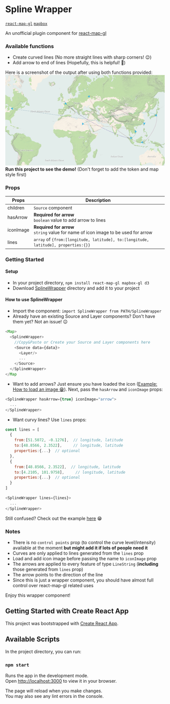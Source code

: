 # Spline Wrapper
[`react-map-gl`](https://github.com/visgl/react-map-gl) [`mapbox`](https://www.mapbox.com/)  

An unofficial plugin component for [react-map-gl](https://github.com/visgl/react-map-gl)

### Available functions
- Create curved lines (No more straight lines with sharp corners! 😉)
- Add arrow to end of lines (Hopefully, this is helpful! 🥳)

Here is a screenshot of the output after using both functions provided:
![image](https://github.com/A-amon/SplineWrapper/blob/main/map1.PNG)  
**Run this project to see the demo!** (Don't forget to add the token and map style first)

### Props
|Props|Description|
|-----|-----------|
|children| `Source` component|
|hasArrow| **Required for arrow**<br>`boolean` value to add arrow to lines|
|iconImage| **Required for arrow**<br>`string` value for name of icon image to be used for arrow|
|lines| `array` of `{from:[longitude, latitude], to:[longitude, latitude], properties:{}}`|

### Getting Started
#### Setup
- In your project directory, `npm install react-map-gl mapbox-gl d3`
- Download [SplineWrapper](https://github.com/A-amon/SplineWrapper/tree/main/src/components/SplineWrapper) directory and add it to your project  

#### How to use SplineWrapper
- Import the component: `import SplineWrapper from PATH/SplineWrapper`
- Already have an existing Source and Layer components? Don't have them yet? Not an issue! 😉  
```js
<Map>
  <SplineWrapper>
    //Copy&Paste or Create your Source and Layer components here
    <Source data={data}>
      <Layer/>
      ...
    </Source>
  </SplineWrapper>
</Map
```
- Want to add arrows? Just ensure you have loaded the icon ([Example: How to load an image 😁](https://github.com/A-amon/SplineWrapper/blob/2baf30b0fbd466a77060d669ec1774b67fd36040/src/App.js#L29)). Next, pass the `hasArrow` and `iconImage` props:  
```js
<SplineWrapper hasArrow={true} iconImage="arrow">
  ...
</SplineWrapper>
```
- Want curvy lines? Use `lines` props:  
```js
const lines = [
  {
    from:[51.5072, -0.1276],  // longitude, latitude
    to:[48.8566, 2.3522],     // longitude, latitude
    properties:{...}  // optional
  },
  {
    from:[48.8566, 2.3522],  // longitude, latitude
    to:[4.2105, 101.9758],     // longitude, latitude
    properties:{...}  // optional
  }
]
```
```js
<SplineWrapper lines={lines}>
  ...
</SplineWrapper>
```  
Still confused? Check out the example [here](https://github.com/A-amon/SplineWrapper/blob/main/src/App.js) 😁


### Notes
- There is no `control points` prop (to control the curve level/intensity) available at the moment **but might add it if lots of people need it**
- Curves are only applied to lines generated from the `lines` prop
- Load and add icon image before passing the name to `iconImage` prop
- The arrows are applied to every feature of type `LineString` (**including** those generated from `lines` prop)
- The arrow points to the direction of the line
- Since this is just a wrapper component, you should have almost full control over react-map-gl related uses
  
Enjoy this wrapper component!  


## Getting Started with Create React App

This project was bootstrapped with [Create React App](https://github.com/facebook/create-react-app).

## Available Scripts

In the project directory, you can run:

### `npm start`

Runs the app in the development mode.\
Open [http://localhost:3000](http://localhost:3000) to view it in your browser.

The page will reload when you make changes.\
You may also see any lint errors in the console.

